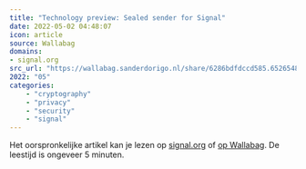 ```yaml
---
title: "Technology preview: Sealed sender for Signal"
date: 2022-05-02 04:48:07
icon: article
source: Wallabag
domains:
- signal.org
src_url: "https://wallabag.sanderdorigo.nl/share/6286bdfdccd585.65265488"
2022: "05"
categories:
    - "cryptography"
    - "privacy"
    - "security"
    - "signal"
---
```

Het oorspronkelijke artikel kan je lezen op [signal.org](https://signal.org/blog/sealed-sender/) of [op Wallabag](https://wallabag.sanderdorigo.nl/share/6286bdfdccd585.65265488). De leestijd is ongeveer 5 minuten.